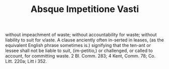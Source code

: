 ---
title: Absque Impetitione Vasti
permalink: "/definitions/absque-impetitione-vasti.html"
body: without impeachment of waste; without accountability for waste; without liability
  to suit for v/aste. A clause anciently often in-serted in leases, (as the equivalent
  English phrase sometimes is.) signifying that the ten-ant or lessee shall not be
  liable to suit, (im-petitio,) or challenged, or called to account, for committing
  waste. 2 BI. Comm. 283; 4 Kent, Comm. 78; Co. Litt. 220a; Litt i 352.
published_at: '2018-07-07'
layout: post
---